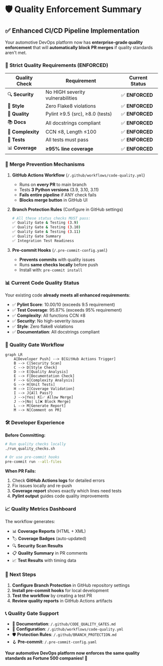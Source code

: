 # 🛡️ Quality Enforcement Summary

## ✅ Enhanced CI/CD Pipeline Implementation

Your automotive DevOps platform now has **enterprise-grade quality enforcement** that will **automatically block PR merges** if quality standards aren't met.

### 🎯 **Strict Quality Requirements (ENFORCED)**

| Quality Check | Requirement | Current Status |
|---------------|-------------|----------------|
| 🔍 **Security** | No HIGH severity vulnerabilities | ✅ **ENFORCED** |
| 📝 **Style** | Zero Flake8 violations | ✅ **ENFORCED** |
| 🔬 **Quality** | Pylint ≥9.5 (src), ≥8.0 (tests) | ✅ **ENFORCED** |
| 📚 **Docs** | All docstrings compliant | ✅ **ENFORCED** |
| 🧮 **Complexity** | CCN ≤8, Length ≤100 | ✅ **ENFORCED** |
| 🧪 **Tests** | All tests must pass | ✅ **ENFORCED** |
| 📊 **Coverage** | **≥95% line coverage** | ✅ **ENFORCED** |

### 🚫 **Merge Prevention Mechanisms**

1. **GitHub Actions Workflow** (`/.github/workflows/code-quality.yml`)
   - Runs on **every PR** to main branch
   - Tests **3 Python versions** (3.9, 3.10, 3.11)
   - **Fails entire pipeline** if ANY check fails
   - **Blocks merge button** in GitHub UI

2. **Branch Protection Rules** (Configure in GitHub settings)
   ```bash
   # All these status checks MUST pass:
   ✅ Quality Gate & Testing (3.9)
   ✅ Quality Gate & Testing (3.10) 
   ✅ Quality Gate & Testing (3.11)
   ✅ Quality Gate Summary
   ✅ Integration Test Readiness
   ```

3. **Pre-commit Hooks** (`/.pre-commit-config.yaml`)
   - **Prevents commits** with quality issues
   - Runs **same checks locally** before push
   - Install with: `pre-commit install`

### 📊 **Current Code Quality Status**

Your existing code **already meets all enhanced requirements**:
- ✅ **Pylint Score**: 10.00/10 (exceeds 9.5 requirement)
- ✅ **Test Coverage**: 95.87% (exceeds 95% requirement)  
- ✅ **Complexity**: All functions CCN ≤8
- ✅ **Security**: No high-severity issues
- ✅ **Style**: Zero flake8 violations
- ✅ **Documentation**: All docstrings compliant

### 🎯 **Quality Gate Workflow**

```mermaid
graph LR
    A[Developer Push] --> B[GitHub Actions Trigger]
    B --> C[Security Scan]
    C --> D[Style Check]
    D --> E[Quality Analysis]
    E --> F[Documentation Check]
    F --> G[Complexity Analysis]
    G --> H[Unit Tests]
    H --> I[Coverage Validation]
    I --> J{All Pass?}
    J -->|Yes| K[✅ Allow Merge]
    J -->|No| L[❌ Block Merge]
    L --> M[Generate Report]
    M --> N[Comment on PR]
```

### 🛠️ **Developer Experience**

**Before Committing:**
```bash
# Run quality checks locally
./run_quality_checks.sh

# Or use pre-commit hooks
pre-commit run --all-files
```

**When PR Fails:**
1. Check **GitHub Actions logs** for detailed errors
2. Fix issues locally and re-push
3. **Coverage report** shows exactly which lines need tests
4. **Pylint output** guides code quality improvements

### 📈 **Quality Metrics Dashboard**

The workflow generates:
- 📊 **Coverage Reports** (HTML + XML)
- 🏷️ **Coverage Badges** (auto-updated)  
- 🔍 **Security Scan Results**
- 📋 **Quality Summary** in PR comments
- 📈 **Test Results** with timing data

### 🚀 **Next Steps**

1. **Configure Branch Protection** in GitHub repository settings
2. **Install pre-commit hooks** for local development
3. **Test the workflow** by creating a test PR
4. **Review quality reports** in GitHub Actions artifacts

### 📞 **Quality Gate Support**

- 📖 **Documentation**: `/.github/CODE_QUALITY_GATES.md`
- 🔧 **Configuration**: `/.github/workflows/code-quality.yml`
- 🛡️ **Protection Rules**: `/.github/BRANCH_PROTECTION.md`
- 🪝 **Pre-commit**: `/.pre-commit-config.yaml`

**Your automotive DevOps platform now enforces the same quality standards as Fortune 500 companies! 🎯**